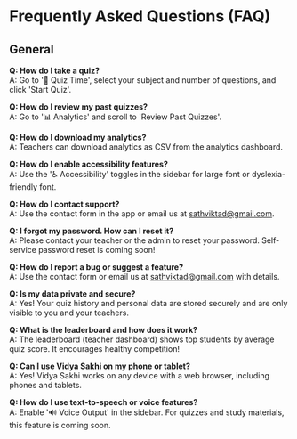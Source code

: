 # Frequently Asked Questions (FAQ)

## General

**Q: How do I take a quiz?**  
A: Go to '🧠 Quiz Time', select your subject and number of questions, and click 'Start Quiz'.

**Q: How do I review my past quizzes?**  
A: Go to '📊 Analytics' and scroll to 'Review Past Quizzes'.

**Q: How do I download my analytics?**  
A: Teachers can download analytics as CSV from the analytics dashboard.

**Q: How do I enable accessibility features?**  
A: Use the '♿ Accessibility' toggles in the sidebar for large font or dyslexia-friendly font.

**Q: How do I contact support?**  
A: Use the contact form in the app or email us at [sathviktad@gmail.com](mailto:sathviktad@gmail.com).

**Q: I forgot my password. How can I reset it?**  
A: Please contact your teacher or the admin to reset your password. Self-service password reset is coming soon!

**Q: How do I report a bug or suggest a feature?**  
A: Use the contact form or email us at [sathviktad@gmail.com](mailto:sathviktad@gmail.com) with details.

**Q: Is my data private and secure?**  
A: Yes! Your quiz history and personal data are stored securely and are only visible to you and your teachers.

**Q: What is the leaderboard and how does it work?**  
A: The leaderboard (teacher dashboard) shows top students by average quiz score. It encourages healthy competition!

**Q: Can I use Vidya Sakhi on my phone or tablet?**  
A: Yes! Vidya Sakhi works on any device with a web browser, including phones and tablets.

**Q: How do I use text-to-speech or voice features?**  
A: Enable '🔊 Voice Output' in the sidebar. For quizzes and study materials, this feature is coming soon. 